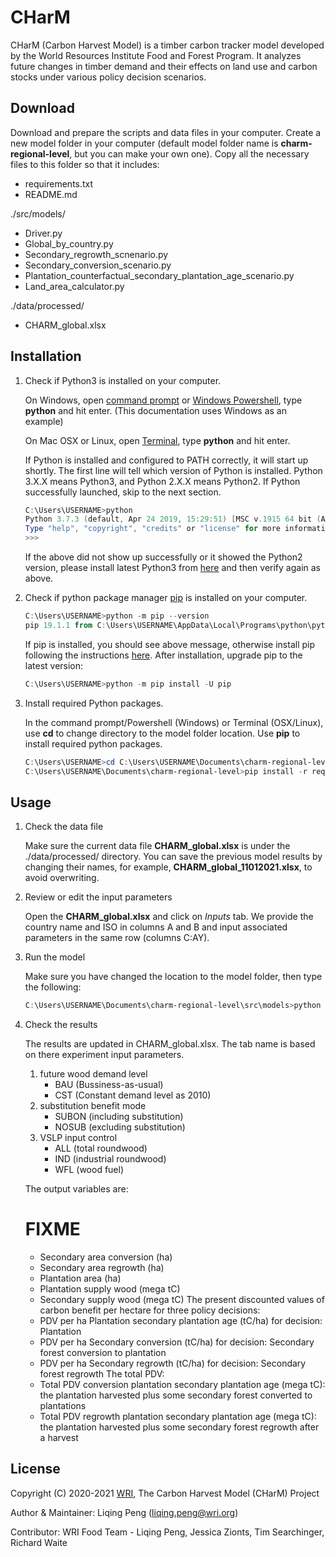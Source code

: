 # CHarM

CHarM (Carbon Harvest Model) is a timber carbon tracker model developed by the World Resources Institute Food and Forest Program. It analyzes future changes in timber demand and their effects on land use and carbon stocks under various policy decision scenarios.

## Download

Download and prepare the scripts and data files in your computer. Create a new model folder in your computer (default model folder name is **charm-regional-level**, but you can make your own one). Copy all the necessary files to this folder so that it includes:

- requirements.txt
- README.md

./src/models/
- Driver.py
- Global_by_country.py
- Secondary_regrowth_scnenario.py
- Secondary_conversion_scenario.py
- Plantation_counterfactual_secondary_plantation_age_scenario.py
- Land_area_calculator.py

./data/processed/
- CHARM_global.xlsx


## Installation

1. Check if Python3 is installed on your computer.

    On Windows, open [command prompt](https://www.howtogeek.com/235101/10-ways-to-open-the-command-prompt-in-windows-10/) or [Windows Powershell](https://docs.microsoft.com/en-us/windows-server/administration/windows-commands/powershell), type **python** and hit enter. (This documentation uses Windows as an example)

    On Mac OSX or Linux, open [Terminal](https://macpaw.com/how-to/use-terminal-on-mac#:~:text=How%20to%20open%20Terminal%20on,double%2Dclick%20the%20search%20result.), type **python** and hit enter.

    If Python is installed and configured to PATH correctly, it will start up shortly. The first line will tell which version of Python is installed. Python 3.X.X means Python3, and Python 2.X.X means Python2. If Python successfully launched, skip to the next section.

    ```powershell
    C:\Users\USERNAME>python
    Python 3.7.3 (default, Apr 24 2019, 15:29:51) [MSC v.1915 64 bit (AMD64)] on win32
    Type "help", "copyright", "credits" or "license" for more information.
    >>>
    ```

    If the above did not show up successfully or it showed the Python2 version, please install latest Python3 from [here](https://www.python.org/downloads/) and then verify again as above.

2. Check if python package manager [pip](https://pip.pypa.io/en/stable/) is installed on your computer.

    ```powershell
    C:\Users\USERNAME>python -m pip --version
    pip 19.1.1 from C:\Users\USERNAME\AppData\Local\Programs\python\python37\lib\site-packages\pip (python 3.7)
    ```

    If pip is installed, you should see above message, otherwise install pip following the instructions [here](https://pip.pypa.io/en/stable/installing/). After installation, upgrade pip to the latest version:

    ```powershell
    C:\Users\USERNAME>python -m pip install -U pip
    ```

3. Install required Python packages.

    In the command prompt/Powershell (Windows) or Terminal (OSX/Linux), use **cd** to change directory to the model folder location. Use **pip** to install required python packages.

    ```powershell
    C:\Users\USERNAME>cd C:\Users\USERNAME\Documents\charm-regional-level\
    C:\Users\USERNAME\Documents\charm-regional-level>pip install -r requirements.txt
    ```

## Usage

1. Check the data file

    Make sure the current data file **CHARM_global.xlsx** is under the ./data/processed/ directory. You can save the previous model results by changing their names, for example, **CHARM_global_11012021.xlsx**, to avoid overwriting.

2. Review or edit the input parameters

    Open the **CHARM_global.xlsx** and click on *Inputs* tab. We provide the country name and ISO in columns A and B and input associated parameters in the same row (columns C:AY).

3. Run the model

    Make sure you have changed the location to the model folder, then type the following:

    ```powershell
    C:\Users\USERNAME\Documents\charm-regional-level\src\models>python Driver.py
    ```

3.  Check the results

    The results are updated in CHARM_global.xlsx. The tab name is based on there experiment input parameters. 
    
    1. future wood demand level
        - BAU (Bussiness-as-usual)
        - CST (Constant demand level as 2010)
    2. substitution benefit mode
        - SUBON (including substitution)
        - NOSUB (excluding substitution)
    3. VSLP input control
        - ALL (total roundwood)
        - IND (industrial roundwood)
        - WFL (wood fuel)
    
    The output variables are:
    # FIXME
    - Secondary area conversion (ha)
    - Secondary area regrowth (ha)
    - Plantation area (ha)
    - Plantation supply wood (mega tC)
    - Secondary supply wood (mega tC)
    The present discounted values of carbon benefit per hectare for three policy decisions:
    - PDV per ha Plantation secondary plantation age (tC/ha) for decision: Plantation
    - PDV per ha Secondary conversion (tC/ha) for decision: Secondary forest conversion to plantation
    - PDV per ha Secondary regrowth (tC/ha) for decision: Secondary forest regrowth
    The total PDV:
    - Total PDV conversion plantation secondary plantation age (mega tC): the plantation harvested plus some secondary forest converted to plantations
    - Total PDV regrowth plantation secondary plantation age (mega tC): the plantation harvested plus some secondary forest regrowth after a harvest


## License

Copyright (C) 2020-2021 [WRI](https://www.wri.org/), The Carbon Harvest Model (CHarM) Project

Author & Maintainer: Liqing Peng (liqing.peng@wri.org)

Contributor: WRI Food Team - Liqing Peng, Jessica Zionts, Tim Searchinger, Richard Waite

